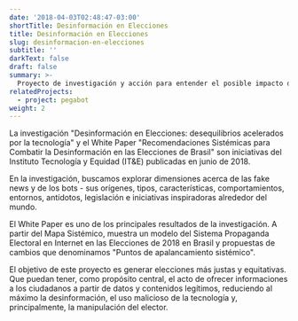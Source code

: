 ```yaml
---
date: '2018-04-03T02:48:47-03:00'
shortTitle: Desinformación en Elecciones
title: Desinformación en Elecciones
slug: desinformacion-en-elecciones
subtitle: ''
darkText: false
draft: false
summary: >-
  Proyecto de investigación y acción para entender el posible impacto de los perfiles no humanos en redes sociales en las elecciones de 2018. Además, la iniciativa busca incidir positivamente en ese escenario, incluyendo recomendaciones para el uso ético de esa tecnología y la creación de una plataforma de identificación y denuncias de robots.
relatedProjects:
  - project: pegabot
weight: 2
---
```


La investigación "Desinformación en Elecciones: desequilibrios acelerados por la tecnología" y el White Paper "Recomendaciones Sistémicas para Combatir la Desinformación en las Elecciones de Brasil" son iniciativas del Instituto Tecnología y Equidad (IT&E) publicadas en junio de 2018.

En la investigación, buscamos explorar dimensiones acerca de las fake news y de los bots - sus orígenes, tipos, características, comportamientos, entornos, antídotos, legislación e iniciativas inspiradoras alrededor del mundo.

El White Paper es uno de los principales resultados de la investigación. A partir del Mapa Sistémico, muestra un modelo del Sistema Propaganda Electoral en Internet en las Elecciones de 2018 en Brasil y propuestas de cambios que denominamos "Puntos de apalancamiento sistémico".

El objetivo de este proyecto es generar elecciones más justas y equitativas. Que puedan tener, como propósito central, el acto de ofrecer informaciones a los ciudadanos a partir de datos y contenidos legítimos, reduciendo al máximo la desinformación, el uso malicioso de la tecnología y, principalmente, la manipulación del elector.

[^ 1]: El equipo responsable por la investigación está compuesto por Ellen Aquino, Carlos Júnior, Ariel Kogan, Márcio Vasconcelos y Thiago Rondon.
